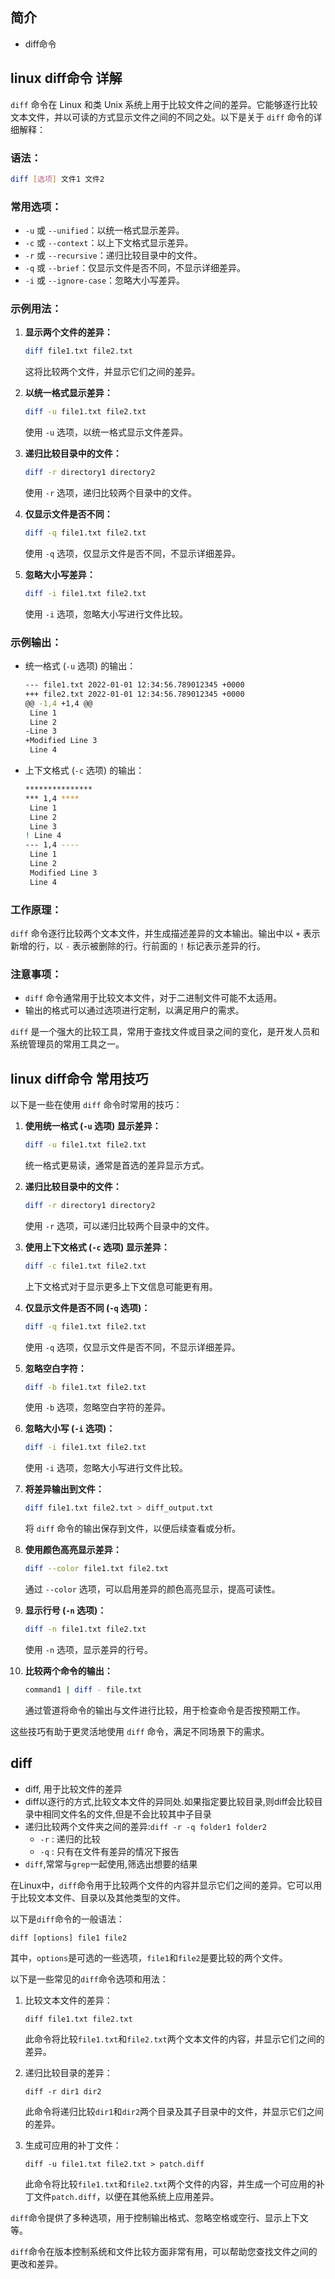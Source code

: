 ## 简介

+ diff命令

## linux diff命令 详解

`diff` 命令在 Linux 和类 Unix 系统上用于比较文件之间的差异。它能够逐行比较文本文件，并以可读的方式显示文件之间的不同之处。以下是关于 `diff` 命令的详细解释：

### 语法：

```bash
diff [选项] 文件1 文件2
```

### 常用选项：

- `-u` 或 `--unified`：以统一格式显示差异。
- `-c` 或 `--context`：以上下文格式显示差异。
- `-r` 或 `--recursive`：递归比较目录中的文件。
- `-q` 或 `--brief`：仅显示文件是否不同，不显示详细差异。
- `-i` 或 `--ignore-case`：忽略大小写差异。

### 示例用法：

1. **显示两个文件的差异：**
   ```bash
   diff file1.txt file2.txt
   ```
   这将比较两个文件，并显示它们之间的差异。

2. **以统一格式显示差异：**
   ```bash
   diff -u file1.txt file2.txt
   ```
   使用 `-u` 选项，以统一格式显示文件差异。

3. **递归比较目录中的文件：**
   ```bash
   diff -r directory1 directory2
   ```
   使用 `-r` 选项，递归比较两个目录中的文件。

4. **仅显示文件是否不同：**
   ```bash
   diff -q file1.txt file2.txt
   ```
   使用 `-q` 选项，仅显示文件是否不同，不显示详细差异。

5. **忽略大小写差异：**
   ```bash
   diff -i file1.txt file2.txt
   ```
   使用 `-i` 选项，忽略大小写进行文件比较。

### 示例输出：

- 统一格式 (`-u` 选项) 的输出：
  ```bash
  --- file1.txt	2022-01-01 12:34:56.789012345 +0000
  +++ file2.txt	2022-01-01 12:34:56.789012345 +0000
  @@ -1,4 +1,4 @@
   Line 1
   Line 2
  -Line 3
  +Modified Line 3
   Line 4
  ```

- 上下文格式 (`-c` 选项) 的输出：
  ```bash
  ***************
  *** 1,4 ****
   Line 1
   Line 2
   Line 3
  ! Line 4
  --- 1,4 ----
   Line 1
   Line 2
   Modified Line 3
   Line 4
  ```

### 工作原理：

`diff` 命令逐行比较两个文本文件，并生成描述差异的文本输出。输出中以 `+` 表示新增的行，以 `-` 表示被删除的行。行前面的 `!` 标记表示差异的行。

### 注意事项：

- `diff` 命令通常用于比较文本文件，对于二进制文件可能不太适用。
- 输出的格式可以通过选项进行定制，以满足用户的需求。

`diff` 是一个强大的比较工具，常用于查找文件或目录之间的变化，是开发人员和系统管理员的常用工具之一。

## linux diff命令 常用技巧

以下是一些在使用 `diff` 命令时常用的技巧：

1. **使用统一格式 (`-u` 选项) 显示差异：**
   ```bash
   diff -u file1.txt file2.txt
   ```
   统一格式更易读，通常是首选的差异显示方式。

2. **递归比较目录中的文件：**
   ```bash
   diff -r directory1 directory2
   ```
   使用 `-r` 选项，可以递归比较两个目录中的文件。

3. **使用上下文格式 (`-c` 选项) 显示差异：**
   ```bash
   diff -c file1.txt file2.txt
   ```
   上下文格式对于显示更多上下文信息可能更有用。

4. **仅显示文件是否不同 (`-q` 选项)：**
   ```bash
   diff -q file1.txt file2.txt
   ```
   使用 `-q` 选项，仅显示文件是否不同，不显示详细差异。

5. **忽略空白字符：**
   ```bash
   diff -b file1.txt file2.txt
   ```
   使用 `-b` 选项，忽略空白字符的差异。

6. **忽略大小写 (`-i` 选项)：**
   ```bash
   diff -i file1.txt file2.txt
   ```
   使用 `-i` 选项，忽略大小写进行文件比较。

7. **将差异输出到文件：**
   ```bash
   diff file1.txt file2.txt > diff_output.txt
   ```
   将 `diff` 命令的输出保存到文件，以便后续查看或分析。

8. **使用颜色高亮显示差异：**
   ```bash
   diff --color file1.txt file2.txt
   ```
   通过 `--color` 选项，可以启用差异的颜色高亮显示，提高可读性。

9. **显示行号 (`-n` 选项)：**
   ```bash
   diff -n file1.txt file2.txt
   ```
   使用 `-n` 选项，显示差异的行号。

10. **比较两个命令的输出：**
    ```bash
    command1 | diff - file.txt
    ```
    通过管道将命令的输出与文件进行比较，用于检查命令是否按预期工作。

这些技巧有助于更灵活地使用 `diff` 命令，满足不同场景下的需求。

## diff  

+ diff, 用于比较文件的差异
+ diff以逐行的方式,比较文本文件的异同处.如果指定要比较目录,则diff会比较目录中相同文件名的文件,但是不会比较其中子目录
+ 递归比较两个文件夹之间的差异:`diff -r -q folder1 folder2`
  + `-r` : 递归的比较
  + `-q` : 只有在文件有差异的情况下报告
+ `diff`,常常与`grep`一起使用,筛选出想要的结果

在Linux中，`diff`命令用于比较两个文件的内容并显示它们之间的差异。它可以用于比较文本文件、目录以及其他类型的文件。

以下是`diff`命令的一般语法：

```
diff [options] file1 file2
```

其中，`options`是可选的一些选项，`file1`和`file2`是要比较的两个文件。

以下是一些常见的`diff`命令选项和用法：

1. 比较文本文件的差异：
   ```
   diff file1.txt file2.txt
   ```

   此命令将比较`file1.txt`和`file2.txt`两个文本文件的内容，并显示它们之间的差异。

2. 递归比较目录的差异：
   ```
   diff -r dir1 dir2
   ```

   此命令将递归比较`dir1`和`dir2`两个目录及其子目录中的文件，并显示它们之间的差异。

3. 生成可应用的补丁文件：
   ```
   diff -u file1.txt file2.txt > patch.diff
   ```

   此命令将比较`file1.txt`和`file2.txt`两个文件的内容，并生成一个可应用的补丁文件`patch.diff`，以便在其他系统上应用差异。

`diff`命令提供了多种选项，用于控制输出格式、忽略空格或空行、显示上下文等。

`diff`命令在版本控制系统和文件比较方面非常有用，可以帮助您查找文件之间的更改和差异。